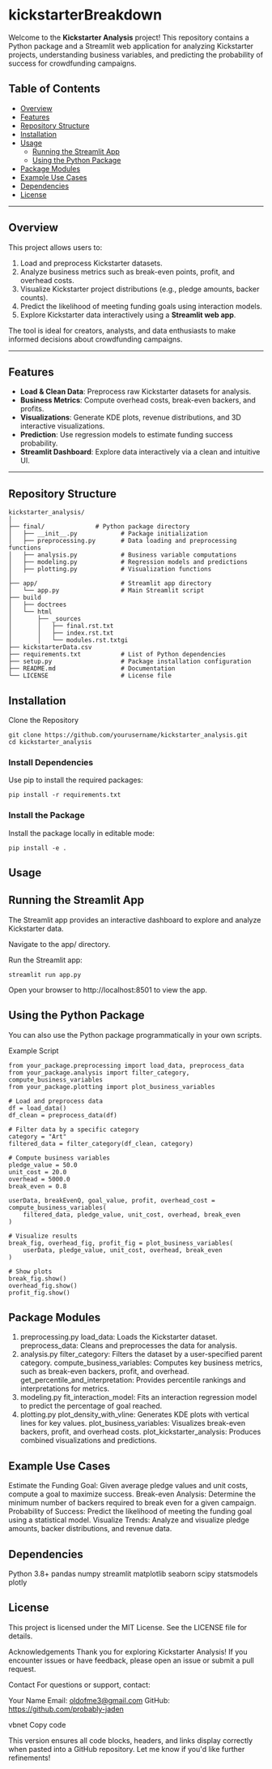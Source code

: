 # kickstarterBreakdown

Welcome to the **Kickstarter Analysis** project! This repository contains a Python package and a Streamlit web application for analyzing Kickstarter projects, understanding business variables, and predicting the probability of success for crowdfunding campaigns.

## Table of Contents
- [Overview](#overview)
- [Features](#features)
- [Repository Structure](#repository-structure)
- [Installation](#installation)
- [Usage](#usage)
  - [Running the Streamlit App](#running-the-streamlit-app)
  - [Using the Python Package](#using-the-python-package)
- [Package Modules](#package-modules)
- [Example Use Cases](#example-use-cases)
- [Dependencies](#dependencies)
- [License](#license)

---

## Overview

This project allows users to:
1. Load and preprocess Kickstarter datasets.
2. Analyze business metrics such as break-even points, profit, and overhead costs.
3. Visualize Kickstarter project distributions (e.g., pledge amounts, backer counts).
4. Predict the likelihood of meeting funding goals using interaction models.
5. Explore Kickstarter data interactively using a **Streamlit web app**.

The tool is ideal for creators, analysts, and data enthusiasts to make informed decisions about crowdfunding campaigns.

---

## Features

- **Load & Clean Data**: Preprocess raw Kickstarter datasets for analysis.
- **Business Metrics**: Compute overhead costs, break-even backers, and profits.
- **Visualizations**: Generate KDE plots, revenue distributions, and 3D interactive visualizations.
- **Prediction**: Use regression models to estimate funding success probability.
- **Streamlit Dashboard**: Explore data interactively via a clean and intuitive UI.

---

## Repository Structure

```plaintext
kickstarter_analysis/
│
├── final/              # Python package directory
│   ├── __init__.py            # Package initialization
│   ├── preprocessing.py       # Data loading and preprocessing functions
│   ├── analysis.py            # Business variable computations
│   ├── modeling.py            # Regression models and predictions
│   ├── plotting.py            # Visualization functions
│
├── app/                       # Streamlit app directory
│   └── app.py                 # Main Streamlit script
├── build
│   ├── doctrees
│   └── html
│       ├── _sources
│       │   ├── final.rst.txt
│       │   ├── index.rst.txt
│       │   └── modules.rst.txtgi
├── kickstarterData.csv
├── requirements.txt           # List of Python dependencies
├── setup.py                   # Package installation configuration
├── README.md                  # Documentation
└── LICENSE                    # License file
```


## Installation
Clone the Repository

```plaintext
git clone https://github.com/yourusername/kickstarter_analysis.git
cd kickstarter_analysis
```

### Install Dependencies
Use pip to install the required packages:

```plaintext
pip install -r requirements.txt
```

### Install the Package
Install the package locally in editable mode:

```plaintext
pip install -e .
```

## Usage
## Running the Streamlit App
The Streamlit app provides an interactive dashboard to explore and analyze Kickstarter data.

Navigate to the app/ directory.

Run the Streamlit app:

```plaintext
streamlit run app.py
```

Open your browser to http://localhost:8501 to view the app.

## Using the Python Package
You can also use the Python package programmatically in your own scripts.

Example Script

```plaintext
from your_package.preprocessing import load_data, preprocess_data
from your_package.analysis import filter_category, compute_business_variables
from your_package.plotting import plot_business_variables

# Load and preprocess data
df = load_data()
df_clean = preprocess_data(df)

# Filter data by a specific category
category = "Art"
filtered_data = filter_category(df_clean, category)

# Compute business variables
pledge_value = 50.0
unit_cost = 20.0
overhead = 5000.0
break_even = 0.8

userData, breakEvenQ, goal_value, profit, overhead_cost = compute_business_variables(
    filtered_data, pledge_value, unit_cost, overhead, break_even
)

# Visualize results
break_fig, overhead_fig, profit_fig = plot_business_variables(
    userData, pledge_value, unit_cost, overhead, break_even
)

# Show plots
break_fig.show()
overhead_fig.show()
profit_fig.show()
```

## Package Modules
1. preprocessing.py
load_data: Loads the Kickstarter dataset.
preprocess_data: Cleans and preprocesses the data for analysis.
2. analysis.py
filter_category: Filters the dataset by a user-specified parent category.
compute_business_variables: Computes key business metrics, such as break-even backers, profit, and overhead.
get_percentile_and_interpretation: Provides percentile rankings and interpretations for metrics.
3. modeling.py
fit_interaction_model: Fits an interaction regression model to predict the percentage of goal reached.
4. plotting.py
plot_density_with_vline: Generates KDE plots with vertical lines for key values.
plot_business_variables: Visualizes break-even backers, profit, and overhead costs.
plot_kickstarter_analysis: Produces combined visualizations and predictions.


## Example Use Cases

Estimate the Funding Goal: Given average pledge values and unit costs, compute a goal to maximize success.
Break-even Analysis: Determine the minimum number of backers required to break even for a given campaign.
Probability of Success: Predict the likelihood of meeting the funding goal using a statistical model.
Visualize Trends: Analyze and visualize pledge amounts, backer distributions, and revenue data.


## Dependencies
Python 3.8+
pandas
numpy
streamlit
matplotlib
seaborn
scipy
statsmodels
plotly


## License
This project is licensed under the MIT License. See the LICENSE file for details.

Acknowledgements
Thank you for exploring Kickstarter Analysis! If you encounter issues or have feedback, please open an issue or submit a pull request.

Contact
For questions or support, contact:

Your Name
Email: oldofme3@gmail.com
GitHub: https://github.com/probably-jaden

vbnet
Copy code

This version ensures all code blocks, headers, and links display correctly when pasted into a GitHub repository. Let me know if you'd like further refinements!